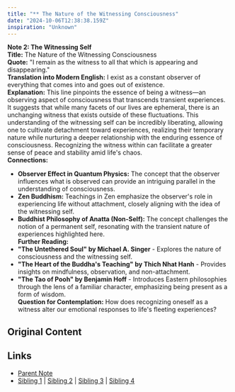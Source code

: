 ```yaml
---
title: "** The Nature of the Witnessing Consciousness"
date: "2024-10-06T12:38:38.159Z"
inspiration: "Unknown"
---
```


  
**Note 2: The Witnessing Self**  
**Title:** The Nature of the Witnessing Consciousness  
**Quote:** "I remain as the witness to all that which is appearing and disappearing."  
**Translation into Modern English:** I exist as a constant observer of everything that comes into and goes out of existence.  
**Explanation:** This line pinpoints the essence of being a witness—an observing aspect of consciousness that transcends transient experiences. It suggests that while many facets of our lives are ephemeral, there is an unchanging witness that exists outside of these fluctuations. This understanding of the witnessing self can be incredibly liberating, allowing one to cultivate detachment toward experiences, realizing their temporary nature while nurturing a deeper relationship with the enduring essence of consciousness. Recognizing the witness within can facilitate a greater sense of peace and stability amid life's chaos.  
**Connections:**  
- **Observer Effect in Quantum Physics:** The concept that the observer influences what is observed can provide an intriguing parallel in the understanding of consciousness.  
- **Zen Buddhism:** Teachings in Zen emphasize the observer's role in experiencing life without attachment, closely aligning with the idea of the witnessing self.  
- **Buddhist Philosophy of Anatta (Non-Self):** The concept challenges the notion of a permanent self, resonating with the transient nature of experiences highlighted here.  
**Further Reading:**  
- **"The Untethered Soul" by Michael A. Singer** - Explores the nature of consciousness and the witnessing self.  
- **"The Heart of the Buddha's Teaching" by Thich Nhat Hanh** - Provides insights on mindfulness, observation, and non-attachment.  
- **"The Tao of Pooh" by Benjamin Hoff** - Introduces Eastern philosophies through the lens of a familiar character, emphasizing being present as a form of wisdom.  
**Question for Contemplation:** How does recognizing oneself as a witness alter our emotional responses to life's fleeting experiences?  



## Original Content



## Links

- [Parent Note](/parent-note.md)
- [Sibling 1](/zettel1.md) | [Sibling 2](/zettel2.md) | [Sibling 3](/zettel3.md) | [Sibling 4](/zettel4.md)
